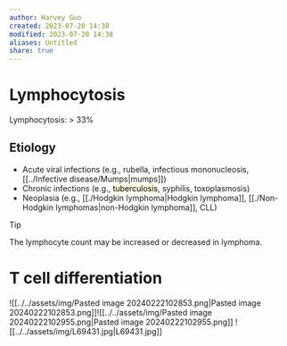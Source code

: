```yaml
---
author: Harvey Guo
created: 2023-07-20 14:38
modified: 2023-07-20 14:38
aliases: Untitled
share: true
---
```

# Lymphocytosis
Lymphocytosis: > 33%
## Etiology
- Acute viral infections (e.g., rubella, infectious mononucleosis, [[../Infective disease/Mumps|mumps]])
- Chronic infections (e.g., <mark style="background: #FFF3A34A;">tuberculosis</mark>, syphilis, toxoplasmosis)
- Neoplasia (e.g., [[./Hodgkin lymphoma|Hodgkin lymphoma]], [[./Non-Hodgkin lymphomas|non-Hodgkin lymphoma]], CLL)
>[!tip] 
>The lymphocyte count may be increased or decreased in lymphoma.
# T cell differentiation
![[../../assets/img/Pasted image 20240222102853.png|Pasted image 20240222102853.png]]![[../../assets/img/Pasted image 20240222102955.png|Pasted image 20240222102955.png]]
![[../../assets/img/L69431.jpg|L69431.jpg]]